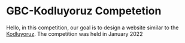 # GBC-Kodluyoruz Competetion
Hello, in this competition, our goal is to design a website similar to the  [Kodluyoruz](https://www.kodluyoruz.org/ "Kodluyoruz Home Page").
The competition was held in January 2022
